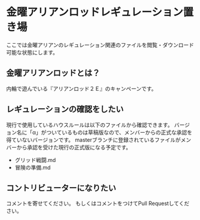 # 金曜アリアンロッドレギュレーション置き場
ここでは金曜アリアンのレギュレーション関連のファイルを閲覧・ダウンロード可能な状態にします。

## 金曜アリアンロッドとは？
内輪で遊んでいる『アリアンロッド２Ｅ』のキャンペーンです。

## レギュレーションの確認をしたい
現行で使用しているハウスルールは以下のファイルから確認できます。
バージョン名に「α」がついているものは草稿版なので、メンバーからの正式な承認を得ていないバージョンです。
masterブランチに登録されているファイルがメンバーから承認を受けた現行の正式版になる予定です。
- グリッド戦闘.md
- 冒険の準備.md

## コントリビューターになりたい
コメントを寄せてください。
もしくはコメントをつけてPull Requestしてください。
